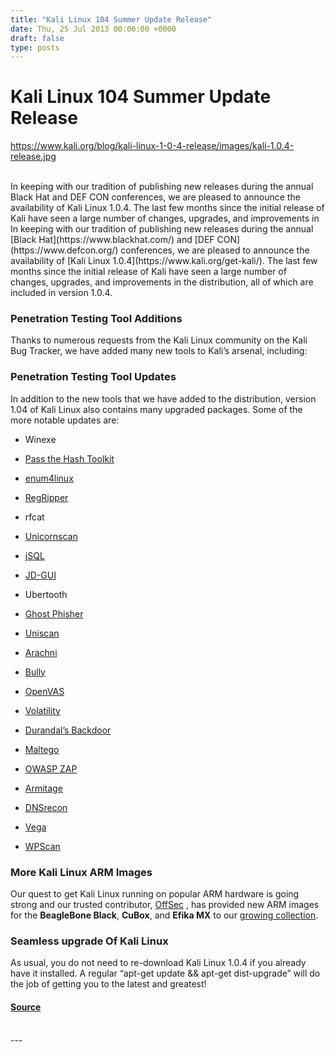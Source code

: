 ```yaml
---
title: "Kali Linux 104 Summer Update Release"
date: Thu, 25 Jul 2013 00:00:00 +0000
draft: false
type: posts
---
```

# Kali Linux 104 Summer Update Release
https://www.kali.org/blog/kali-linux-1-0-4-release/images/kali-1.0.4-release.jpg
<br/>

<br/>
In keeping with our tradition of publishing new releases during the annual Black Hat and DEF CON conferences, we are pleased to announce the availability of Kali Linux 1.0.4. The last few months since the initial release of Kali have seen a large number of changes, upgrades, and improvements in
<br/>
In keeping with our tradition of publishing new releases during the annual [Black Hat](https://www.blackhat.com/) and [DEF CON](https://www.defcon.org/) conferences, we are pleased to announce the availability of [Kali Linux 1.0.4](https://www.kali.org/get-kali/). The last few months since the initial release of Kali have seen a large number of changes, upgrades, and improvements in the distribution, all of which are included in version 1.0.4.

### Penetration Testing Tool Additions

Thanks to numerous requests from the Kali Linux community on the Kali Bug Tracker, we have added many new tools to Kali’s arsenal, including:

### Penetration Testing Tool Updates

In addition to the new tools that we have added to the distribution, version 1.04 of Kali Linux also contains many upgraded packages. Some of the more notable updates are:

-   Winexe
    
-   [Pass the Hash Toolkit](https://bugs.kali.org/view.php?id=302)
    
-   [enum4linux](https://bugs.kali.org/view.php?id=322)
    
-   [RegRipper](https://bugs.kali.org/view.php?id=246)
    
-   rfcat
    
-   [Unicornscan](https://bugs.kali.org/view.php?id=388)
    
-   [jSQL](https://bugs.kali.org/view.php?id=120)
    
-   [JD-GUI](https://bugs.kali.org/view.php?id=171)
    
-   Ubertooth
    
-   [Ghost Phisher](https://bugs.kali.org/view.php?id=150)
    
-   [Uniscan](https://bugs.kali.org/view.php?id=154)
    
-   [Arachni](https://bugs.kali.org/view.php?id=121)
    
-   [Bully](https://bugs.kali.org/view.php?id=110)
    
-   [OpenVAS](https://bugs.kali.org/view.php?id=290)
    
-   [Volatility](https://bugs.kali.org/view.php?id=82)
    
-   [Durandal’s Backdoor](https://bugs.kali.org/view.php?id=363)
    
-   [Maltego](https://paterva.com/web6/products/maltego.php)
    
-   [OWASP ZAP](https://bugs.kali.org/view.php?id=325)
    
-   [Armitage](https://bugs.kali.org/view.php?id=255)
    
-   [DNSrecon](https://bugs.kali.org/view.php?id=169)
    
-   [Vega](https://bugs.kali.org/view.php?id=306)
    
-   [WPScan](https://bugs.kali.org/view.php?id=235)
    

### More Kali Linux ARM Images

Our quest to get Kali Linux running on popular ARM hardware is going strong and our trusted contributor, [OffSec](https://www.offsec.com/) , has provided new ARM images for the **BeagleBone Black**, **CuBox**, and **Efika MX** to our [growing collection](https://www.kali.org/get-kali/).

### Seamless upgrade Of Kali Linux

As usual, you do not need to re-download Kali Linux 1.0.4 if you already have it installed. A regular “apt-get update && apt-get dist-upgrade” will do the job of getting you to the latest and greatest!

#### [Source](https://www.kali.org/blog/kali-linux-1-0-4-release/)

<br/>
---
